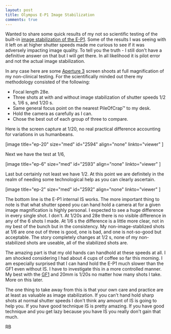 ```yaml
---
layout: post
title: Olympus E-P1 Image Stabilization
comments: true
---
```

Wanted to share some quick results of my not so scientific testing of the built-in <a href="http://www.amazon.com/gp/redirect.html?ie=UTF8&amp;location=http%3A%2F%2Fwww.amazon.com%2Fgp%2Foffer-listing%2FB002CGSYKS%3Fie%3DUTF8%26ref_%3Ddp_olp_new%26qid%3D1286031290%26sr%3D8-1%26condition%3Dnew&amp;tag=rbde-20&amp;linkCode=ur2&amp;camp=1789&amp;creative=390957">image stabilization of the E-P1</a>. Some of the results I was seeing with it left on at higher shutter speeds made me curious to see if it was adversely impacting image quality. To tell you the truth - I still don't have a definitive answer on that but I will get there. In all likelihood it is pilot error and not the actual image stabilization.

In any case here are some <a href="http://www.amazon.com/gp/redirect.html?ie=UTF8&amp;location=http%3A%2F%2Fwww.amazon.com%2Fgp%2Foffer-listing%2FB002I0JKSS%3Fie%3DUTF8%26ref_%3Dsr_1_1_olp%26s%3Delectronics%26qid%3D1286031490%26sr%3D1-1%26condition%3Dnew&amp;tag=rbde-20&amp;linkCode=ur2&amp;camp=1789&amp;creative=390957">Aperture 3</a> screen shoots at full magnification of my non-clinical testing. For the scientifically minded out there my methodology consisted of the following:
<ul>
	<li>Focal length 28e.</li>
	<li>Three shots at with and without image stabilization of shutter speeds 1/2 s, 1/6 s, and 1/20 s.</li>
	<li>Same general focus point on the nearest PileOfCrap™ to my desk.</li>
	<li>Hold the camera as carefully as I can.</li>
	<li>Chose the best out of each group of three to compare.</li>
</ul>
Here is the screen capture at 1/20, no real practical difference accounting for variations in us humanbeans.

[image title="ep-20" size="med" id="2594" align="none" linkto="viewer" ]

Next we have the test at 1/6,

[image title="ep-6" size="med" id="2593" align="none" linkto="viewer" ]

Last but certainly not least we have 1/2. At this point we are definitely in the realm of needing some technological help as you can clearly ascertain.

[image title="ep-2" size="med" id="2592" align="none" linkto="viewer" ]

The bottom line is the E-P1 internal IS works. The more important thing to note is that what shutter speed you can hand hold a camera at for a given image magnification is highly personal. I expected to see a huge difference in every single shot. I don't. At 1/20s and 28e there is no visible difference in any of the 6 shots I made. At 1/6 s the difference is a little more clear, not in my best of the bunch but in the consistency. My non-image-stablized shots at 1/6 are one out of three is good, one is bad, and one is not-so-good but acceptable. The story completely changes at 1/2 s, none of my non-stabilized shots are useable, all of the stabilized shots are.

The amazing part is that my old hands can handhold at these speeds at all. I am shocked considering I had about 4 cups of coffee so far this morning. I am especially surprised that I can hand hold the E-P1 much slower than the GF1 even without IS. I have to investigate this in a more controlled manner. My best with the <a href="http://www.amazon.com/gp/redirect.html?ie=UTF8&amp;location=http%3A%2F%2Fwww.amazon.com%2Fgp%2Foffer-listing%2FB002MUAEX4%3Fie%3DUTF8%26ref_%3Ddp_olp_new_map%26qid%3D1286031379%26sr%3D1-1%26condition%3Dnew&amp;tag=rbde-20&amp;linkCode=ur2&amp;camp=1789&amp;creative=390957">GF1</a> and 20mm is 1/20s no matter how many shots I take. More on this later.

The one thing to take away from this is that your own care and practice are at least as valuable as image stabilization. If you can't hand hold sharp shots at normal shutter speeds I don't think any amount of IS is going to help you. If you have good technique IS is pretty amazing. If you have good technique and you get lazy because you have IS you really don't gain that much.

RB